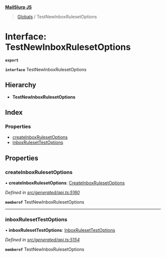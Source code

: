 **[MailSlurp JS](../README.md)**

> [Globals](../README.md) / TestNewInboxRulesetOptions

# Interface: TestNewInboxRulesetOptions

**`export`** 

**`interface`** TestNewInboxRulesetOptions

## Hierarchy

* **TestNewInboxRulesetOptions**

## Index

### Properties

* [createInboxRulesetOptions](testnewinboxrulesetoptions.md#createinboxrulesetoptions)
* [inboxRulesetTestOptions](testnewinboxrulesetoptions.md#inboxrulesettestoptions)

## Properties

### createInboxRulesetOptions

•  **createInboxRulesetOptions**: [CreateInboxRulesetOptions](../modules/createinboxrulesetoptions.md)

*Defined in [src/generated/api.ts:5160](https://github.com/mailslurp/mailslurp-client/blob/eace919/src/generated/api.ts#L5160)*

**`memberof`** TestNewInboxRulesetOptions

___

### inboxRulesetTestOptions

•  **inboxRulesetTestOptions**: [InboxRulesetTestOptions](inboxrulesettestoptions.md)

*Defined in [src/generated/api.ts:5154](https://github.com/mailslurp/mailslurp-client/blob/eace919/src/generated/api.ts#L5154)*

**`memberof`** TestNewInboxRulesetOptions
